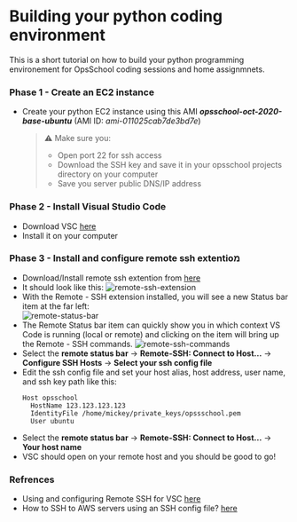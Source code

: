 # Building your python coding environment 

This is a short tutorial on how to build your python programming environement for OpsSchool coding sessions and home assignmnets. 

### Phase 1 - Create an EC2 instance
- Create your python EC2 instance using this AMI **_opsschool-oct-2020-base-ubuntu_** (AMI ID: *ami-011025cab7de3bd7e*)
    > ⚠️ Make sure you:
    >  - Open port 22 for ssh access
    >  - Download the SSH key and save it in your opsschool projects directory on your computer
    >  - Save you server public DNS/IP address

### Phase 2 - Install Visual Studio Code 
- Download VSC [here](https://code.visualstudio.com/Download)
- Install it on your computer

### Phase 3 - Install and configure remote ssh extentioמ
- Download/Install remote ssh extention from [here](https://marketplace.visualstudio.com/items?itemName=ms-vscode-remote.remote-ssh)
- It should look like this: 
  ![](https://code.visualstudio.com/assets/docs/remote/ssh-tutorial/remote-ssh-extension.png "remote-ssh-extension")
- With the Remote - SSH extension installed, you will see a new Status bar item at the far left:  
![](https://code.visualstudio.com/assets/docs/remote/ssh-tutorial/remote-status-bar.png "remote-status-bar")
- The Remote Status bar item can quickly show you in which context VS Code is running (local or remote) and clicking on the item will bring up the Remote - SSH commands.
  ![](https://code.visualstudio.com/assets/docs/remote/ssh-tutorial/remote-ssh-commands.png "remote-ssh-commands")
- Select the **remote status bar** -> **Remote-SSH: Connect to Host...** -> **Configure SSH Hosts** -> **Select your ssh config file**
- Edit the ssh config file and set your host alias, host address, user name, and ssh key path like this:
    ```
    Host opsschool
      HostName 123.123.123.123
      IdentityFile /home/mickey/private_keys/opssschool.pem
      User ubuntu
    ```
- Select the **remote status bar** -> **Remote-SSH: Connect to Host...** -> **Your host name**
- VSC should open on your remote host and you should be good to go! 

### Refrences
- Using and configuring Remote SSH for VSC [here](https://code.visualstudio.com/docs/remote/ssh-tutorial)
- How to SSH to AWS servers using an SSH config file? [here](https://codingfundas.com/ssh-to-aws-servers-using-an-ssh-config-file/index.html)
 
